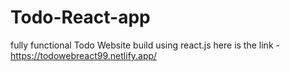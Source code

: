 # Todo-React-app
fully functional Todo Website build using react.js
here is the link - https://todowebreact99.netlify.app/
